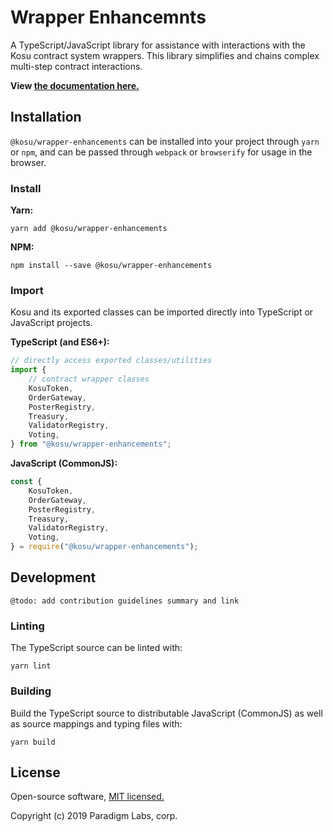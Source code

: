 # Wrapper Enhancemnts

A TypeScript/JavaScript library for assistance with interactions with the Kosu contract system wrappers. This library simplifies and chains complex multi-step contract interactions.

**View [the documentation here.](https://github.com/ParadigmFoundation/kosu-monorepo/blob/master/packages/kosu-wrapper-enhancements/docs/)**

## Installation

`@kosu/wrapper-enhancements` can be installed into your project through `yarn` or `npm`, and can be passed through `webpack` or `browserify` for usage in the browser.

### Install

**Yarn:**

```
yarn add @kosu/wrapper-enhancements
```

**NPM:**

```
npm install --save @kosu/wrapper-enhancements
```

### Import

Kosu and its exported classes can be imported directly into TypeScript or JavaScript projects.

**TypeScript (and ES6+):**

```typescript
// directly access exported classes/utilities
import {
    // contract wrapper classes
    KosuToken,
    OrderGateway,
    PosterRegistry,
    Treasury,
    ValidatorRegistry,
    Voting,
} from "@kosu/wrapper-enhancements";
```

**JavaScript (CommonJS):**

```javascript
const {
    KosuToken,
    OrderGateway,
    PosterRegistry,
    Treasury,
    ValidatorRegistry,
    Voting,
} = require("@kosu/wrapper-enhancements");
```

## Development

```
@todo: add contribution guidelines summary and link
```

### Linting

The TypeScript source can be linted with:

```
yarn lint
```

### Building

Build the TypeScript source to distributable JavaScript (CommonJS) as well as source mappings and typing files with:

```
yarn build
```

## License

Open-source software, [MIT licensed.](https://github.com/ParadigmFoundation/kosu-monorepo/blob/master/LICENSE)

Copyright (c) 2019 Paradigm Labs, corp.
